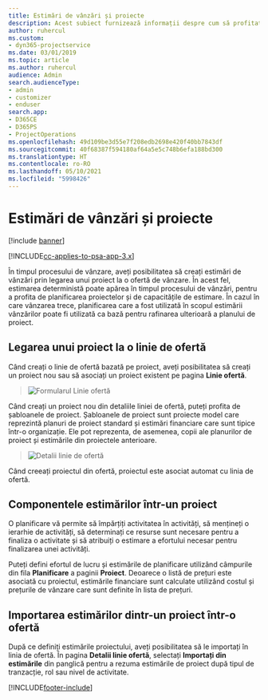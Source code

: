 ```yaml
---
title: Estimări de vânzări și proiecte
description: Acest subiect furnizează informații despre cum să profitați de planificare și de estimări în procesul de vânzări.
author: ruhercul
ms.custom:
- dyn365-projectservice
ms.date: 03/01/2019
ms.topic: article
ms.author: ruhercul
audience: Admin
search.audienceType:
- admin
- customizer
- enduser
search.app:
- D365CE
- D365PS
- ProjectOperations
ms.openlocfilehash: 49d109be3d55e7f208edb2698e420f40bb7843df
ms.sourcegitcommit: 40f68387f594180af64a5e5c748b6efa188bd300
ms.translationtype: HT
ms.contentlocale: ro-RO
ms.lasthandoff: 05/10/2021
ms.locfileid: "5998426"
---
```

# <a name="sales-estimates-and-projects"></a>Estimări de vânzări și proiecte

[!include [banner](../includes/psa-now-project-operations.md)]

[!INCLUDE[cc-applies-to-psa-app-3.x](../includes/cc-applies-to-psa-app-3x.md)]

În timpul procesului de vânzare, aveți posibilitatea să creați estimări de vânzări prin legarea unui proiect la o ofertă de vânzare. În acest fel, estimarea deterministă poate apărea în timpul procesului de vânzări, pentru a profita de planificarea proiectelor și de capacitățile de estimare. În cazul în care vânzarea trece, planificarea care a fost utilizată în scopul estimării vânzărilor poate fi utilizată ca bază pentru rafinarea ulterioară a planului de proiect.

## <a name="linking-a-project-to-a-quote-line"></a>Legarea unui proiect la o linie de ofertă

Când creați o linie de ofertă bazată pe proiect, aveți posibilitatea să creați un proiect nou sau să asociați un proiect existent pe pagina **Linie ofertă**. 

> ![Formularul Linie ofertă](media/project-8.png)
 
Când creați un proiect nou din detaliile liniei de ofertă, puteți profita de șabloanele de proiect. Șabloanele de proiect sunt proiecte model care reprezintă planuri de proiect standard și estimări financiare care sunt tipice într-o organizație. Ele pot reprezenta, de asemenea, copii ale planurilor de proiect și estimările din proiectele anterioare.

> ![Detalii linie de ofertă](media/project-9.png)
  
Când creeați proiectul din ofertă, proiectul este asociat automat cu linia de ofertă.

## <a name="components-of-estimates-in-a-project"></a>Componentele estimărilor într-un proiect

O planificare vă permite să împărțiți activitatea în activități, să mențineți o ierarhie de activități, să determinați ce resurse sunt necesare pentru a finaliza o activitate și să atribuiți o estimare a efortului necesar pentru finalizarea unei activități.

Puteți defini efortul de lucru și estimările de planificare utilizând câmpurile din fila **Planificare** a paginii **Proiect**. Deoarece o listă de prețuri este asociată cu proiectul, estimările financiare sunt calculate utilizând costul și prețurile de vânzare care sunt definite în lista de prețuri.

## <a name="importing-estimates-from-a-project-into-a-quote"></a>Importarea estimărilor dintr-un proiect într-o ofertă

După ce definiți estimările proiectului, aveți posibilitatea să le importați în linia de ofertă. În pagina **Detalii linie ofertă**, selectați **Importați din estimările** din panglică pentru a rezuma estimările de proiect după tipul de tranzacție, rol sau nivel de activitate.


[!INCLUDE[footer-include](../includes/footer-banner.md)]